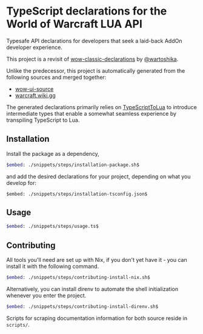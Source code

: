 # TypeScript declarations for the World of Warcraft LUA API

Typesafe API declarations for developers that seek a laid-back AddOn developer
experience.

This project is a revisit of
[wow-classic-declarations](https://github.com/wartoshika/wow-classic-declarations)
by [@wartoshika](https://github.com/wartoshika).

Unlike the predecessor, this project is automatically generated from the
following sources and merged together:

- [wow-ui-source](https://github.com/Gethe/wow-ui-source)
- [warcraft.wiki.gg](https://warcraft.wiki.gg/wiki/World_of_Warcraft_API)

The generated declarations primarily relies on
[TypeScriptToLua](https://github.com/TypeScriptToLua/TypeScriptToLua) to
introduce intermediate types that enable a somewhat seamless experience by
transpiling TypeScript to Lua.

## Installation

Install the package as a dependency,

```bash
$embed: ./snippets/steps/installation-package.sh$
```

and add the desired declarations for your project, depending on what you develop for:

```jsonc
$embed: ./snippets/steps/installation-tsconfig.json$
```

## Usage

```bash
$embed: ./snippets/steps/usage.ts$
```

## Contributing

All tools you'll need are set up with Nix, if you don't yet have it - you can
install it with the following command.

```bash
$embed: ./snippets/steps/contributing-install-nix.sh$
```

Alternatively, you can install direnv to automate the shell initialization
whenever you enter the project.

```bash
$embed: ./snippets/steps/contributing-install-direnv.sh$
```

Scripts for scraping documentation information for both source reside in
`scripts/`.
